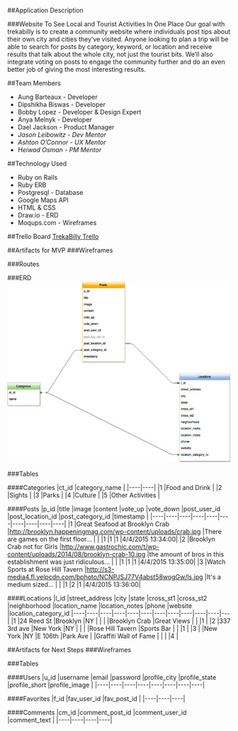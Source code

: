 ##Application Description

###Website To See Local and Tourist Activities In One Place
Our goal with trekabilly is to create a community website where individuals post tips about their own city and cities they’ve visited. Anyone looking to plan a trip will be able to search for posts by category, keyword, or location and receive results that talk about the whole city, not just the tourist bits. We’ll also integrate voting on posts to engage the community further and do an even better job of giving the most interesting results.

##Team Members
+ Aung Barteaux - Developer
+ Dipshikha Biswas - Developer
+ Bobby Lopez - Developer & Design Expert
+ Anya Melnyk - Developer
+ Dael Jackson - Product Manager
+ *Jason Leibowitz - Dev Mentor*
+ *Ashton O’Connor - UX Mentor*
+ *Heiwad Osman - PM Mentor*

##Technology Used
+ Ruby on Rails
+ Ruby ERB
+ Postgresql - Database
+ Google Maps API
+ HTML & CSS
+ Draw.io - ERD
+ Moqups.com - Wireframes

##Trello Board
<a href="https://trello.com/b/0w01DdZI/ga-lab-bobby-s-angels-team-11" target="_blank">TrekaBilly Trello</a>

##Artifacts for MVP
###Wireframes

###Routes

###ERD
<img src="./readmeImages/Trekabilly-ERD.png">

###Tables

####Categories
|ct_id  |category_name  |
|----|----|
|1  |Food and Drink  |
|2  |Sights  |
|3  |Parks  |
|4  |Culture  |
|5  |Other Activities  |


####Posts
|p_id  |title  |image  |content  |vote_up  |vote_down  |post_user_id  |post_location_id  |post_category_id  |timestamp  |
|----|----|----|----|----|----|----|----|----|----|
|1  |Great Seafood at Brooklyn Crab  |http://brooklyn.happeningmag.com/wp-content/uploads/crab.jpg  |There are games on the first floor... |  |  |1  |1  |1  |4/4/2015 13:34:00|
|2  |Brooklyn Crab not for Girls  |http://www.gastrochic.com/t/wp-content/uploads/2014/08/brooklyn-crab-10.jpg  |the amount of bros in this establishment was just ridiculous...  |  |  |1  |1  |1  |4/4/2015 13:35:00|
|3  |Watch Sports at Rose Hill Tavern  |http://s3-media4.fl.yelpcdn.com/bphoto/NCNPJSJ77V4abst58wogGw/ls.jpg  |It's a medium sized... |  |  |1  |2  |1  |4/4/2015 13:36:00|

####Locations
|l_id  |street_address  |city  |state  |cross_st1  |cross_st2  |neighborhood  |location_name  |location_notes  |phone  |website  |location_category_id
|----|----|----|----|----|----|----|----|----|----|----|---|
|1  |24 Reed St  |Brooklyn  |NY  |  |  |  |Brooklyn Crab  |Great Views  |  |  |1  |
|2  |337 3rd ave  |New York  |NY  |  |  |  |Rose Hill Tavern  |Sports Bar  |  |  |1  |
|3  |  |New York  |NY  |E 106th  |Park Ave  |  |Graffiti Wall of Fame  |  |  |  |4  |

##Artifacts for Next Steps
###Wireframes

###Tables

####Users
|u_id  |username  |email  |password  |profile_city  |profile_state  |profile_short  |profile_image  |
|----|----|----|----|----|----|----|----|

####Favorites
|f_id  |fav_user_id  |fav_post_id  |
|----|----|----|

####Comments
|cm_id  |comment_post_id  |comment_user_id  |comment_text  |
|----|----|----|----|
